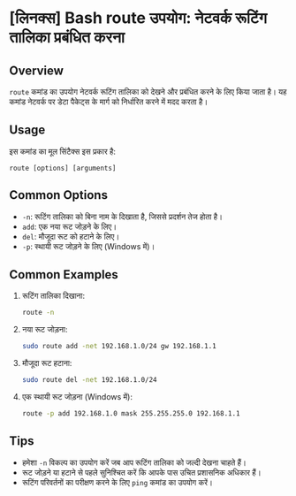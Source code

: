 # [लिनक्स] Bash route उपयोग: नेटवर्क रूटिंग तालिका प्रबंधित करना

## Overview
`route` कमांड का उपयोग नेटवर्क रूटिंग तालिका को देखने और प्रबंधित करने के लिए किया जाता है। यह कमांड नेटवर्क पर डेटा पैकेट्स के मार्ग को निर्धारित करने में मदद करता है।

## Usage
इस कमांड का मूल सिंटैक्स इस प्रकार है:
```
route [options] [arguments]
```

## Common Options
- `-n`: रूटिंग तालिका को बिना नाम के दिखाता है, जिससे प्रदर्शन तेज होता है।
- `add`: एक नया रूट जोड़ने के लिए।
- `del`: मौजूदा रूट को हटाने के लिए।
- `-p`: स्थायी रूट जोड़ने के लिए (Windows में)।

## Common Examples
1. रूटिंग तालिका दिखाना:
   ```bash
   route -n
   ```

2. नया रूट जोड़ना:
   ```bash
   sudo route add -net 192.168.1.0/24 gw 192.168.1.1
   ```

3. मौजूदा रूट हटाना:
   ```bash
   sudo route del -net 192.168.1.0/24
   ```

4. एक स्थायी रूट जोड़ना (Windows में):
   ```bash
   route -p add 192.168.1.0 mask 255.255.255.0 192.168.1.1
   ```

## Tips
- हमेशा `-n` विकल्प का उपयोग करें जब आप रूटिंग तालिका को जल्दी देखना चाहते हैं।
- रूट जोड़ने या हटाने से पहले सुनिश्चित करें कि आपके पास उचित प्रशासनिक अधिकार हैं।
- रूटिंग परिवर्तनों का परीक्षण करने के लिए `ping` कमांड का उपयोग करें।